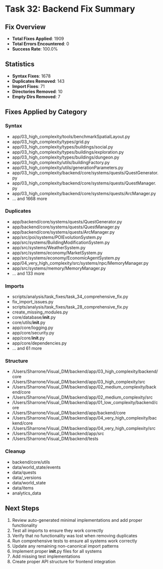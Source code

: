 # Task 32: Backend Fix Summary

## Fix Overview

- **Total Fixes Applied**: 1909
- **Total Errors Encountered**: 0
- **Success Rate**: 100.0%

## Statistics

- **Syntax Fixes**: 1678
- **Duplicates Removed**: 143
- **Import Fixes**: 71
- **Directories Removed**: 10
- **Empty Dirs Removed**: 7

## Fixes Applied by Category

### Syntax
- app/03_high_complexity/tools/benchmarkSpatialLayout.py
- app/03_high_complexity/types/grid.py
- app/03_high_complexity/types/buildings/social.py
- app/03_high_complexity/types/buildings/exploration.py
- app/03_high_complexity/types/buildings/dungeon.py
- app/03_high_complexity/utils/buildingFactory.py
- app/03_high_complexity/utils/generationParameters.py
- app/03_high_complexity/backend/core/systems/quests/QuestGenerator.py
- app/03_high_complexity/backend/core/systems/quests/QuestManager.py
- app/03_high_complexity/backend/core/systems/quests/ArcManager.py
- ... and 1668 more

### Duplicates
- app/backend/core/systems/quests/QuestGenerator.py
- app/backend/core/systems/quests/QuestManager.py
- app/backend/core/systems/quests/ArcManager.py
- app/src/poi/systems/POIEvolutionSystem.py
- app/src/systems/BuildingModificationSystem.py
- app/src/systems/WeatherSystem.py
- app/src/systems/economy/MarketSystem.py
- app/src/systems/economy/EconomicAgentSystem.py
- app/04_very_high_complexity/src/systems/npc/MemoryManager.py
- app/src/systems/memory/MemoryManager.py
- ... and 133 more

### Imports
- scripts/analysis/task_fixes/task_34_comprehensive_fix.py
- fix_import_issues.py
- scripts/analysis/task_fixes/task_28_comprehensive_fix.py
- create_missing_modules.py
- core/database/__init__.py
- core/utils/__init__.py
- app/core/logging.py
- app/core/security.py
- app/core/__init__.py
- app/core/dependencies.py
- ... and 61 more

### Structure
- /Users/Sharrone/Visual_DM/backend/app/03_high_complexity/backend/core
- /Users/Sharrone/Visual_DM/backend/app/03_high_complexity/src
- /Users/Sharrone/Visual_DM/backend/app/02_medium_complexity/backend/core
- /Users/Sharrone/Visual_DM/backend/app/02_medium_complexity/src
- /Users/Sharrone/Visual_DM/backend/app/01_low_complexity/backend/core
- /Users/Sharrone/Visual_DM/backend/app/backend/core
- /Users/Sharrone/Visual_DM/backend/app/04_very_high_complexity/backend/core
- /Users/Sharrone/Visual_DM/backend/app/04_very_high_complexity/src
- /Users/Sharrone/Visual_DM/backend/app/src
- /Users/Sharrone/Visual_DM/backend/tests

### Cleanup
- backend/core/utils
- data/world_state/events
- data/quests
- data/_versions
- data/world_state
- data/items
- analytics_data

## Next Steps

1. Review auto-generated minimal implementations and add proper functionality
2. Test all imports to ensure they work correctly
3. Verify that no functionality was lost when removing duplicates
4. Run comprehensive tests to ensure all systems work correctly
5. Update any remaining non-canonical import patterns
6. Implement proper __init__.py files for all systems
7. Add missing test implementations
8. Create proper API structure for frontend integration
